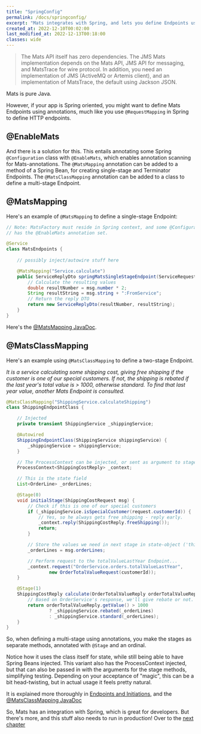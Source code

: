 ```yaml
---
title: "SpringConfig"
permalink: /docs/springconfig/
excerpt: "Mats integrates with Spring, and lets you define Endpoints using annotations"
created_at: 2022-12-10T00:02:00
last_modified_at: 2022-12-13T00:18:00
classes: wide
---
```


> The Mats API itself has zero dependencies. The JMS Mats implementation depends on the Mats API, JMS API for messaging,
> and MatsTrace for wire protocol. In addition, you need an implementation of JMS (ActiveMQ or Artemis client), and an
> implementation of MatsTrace, the default using Jackson JSON.

Mats is pure Java.

However, if your app is Spring oriented, you might want to define Mats Endpoints using annotations, much like you use
`@RequestMapping` in Spring to define HTTP endpoints.

## @EnableMats

And there is a solution for this. This entails annotating some Spring `@Configuration` class with `@EnableMats`, which
enables annotation scanning for Mats-annotations. The `@MatsMapping` annotation can be added to a method of a Spring
Bean, for creating single-stage and Terminator Endpoints. The `@MatsClassMapping` annotation can be added to a class
to define a multi-stage Endpoint.

## @MatsMapping

Here's an example of `@MatsMapping` to define a single-stage Endpoint:

```java
// Note: MatsFactory must reside in Spring context, and some @Configuration-class
// has the @EnableMats annotation set.

@Service
class MatsEndpoints {
    
    // possibly inject/autowire stuff here

    @MatsMapping("Service.calculate")
    public ServiceReplyDto springMatsSingleStageEndpoint(ServiceRequestDto msg) {
        // Calculate the resulting values
        double resultNumber = msg.number * 2;
        String resultString = msg.string + ":FromService";
        // Return the reply DTO
        return new ServiceReplyDto(resultNumber, resultString);
    }
}
```

Here's the [@MatsMapping JavaDoc](https://mats3.io/javadoc/mats3/0.19/modern/io/mats3/spring/MatsMapping.html).

## @MatsClassMapping

Here's an example using `@MatsClassMapping` to define a two-stage Endpoint.

_It is a service calculating some shipping cost, giving free shipping if the customer is one of our special customers.
If not, the shipping is rebated if the last year's total value is > 1000, otherwise standard. To find that last year
value, another Mats Endpoint is consulted._

```java
@MatsClassMapping("ShippingService.calculateShipping")
class ShippingEndpointClass {

    // Injected
    private transient ShippingService _shippingService;

    @Autowired
    ShippingEndpointClass(ShippingService shippingService) {
        _shippingService = shippingService;
    }

    // The ProcessContext can be injected, or sent as argument to stage methods
    ProcessContext<ShippingCostReply> _context;

    // This is the state field
    List<OrderLine> _orderLines;

    @Stage(0)
    void initialStage(ShippingCostRequest msg) {
        // Check if this is one of our special customers
        if (_shippingService.isSpecialCustomer(request.customerId)) {
            // Yes, so he always gets free shipping - reply early.
            _context.reply(ShippingCostReply.freeShipping());
            return;
        }

        // Store the values we need in next stage in state-object ('this').
        _orderLines = msg.orderLines;

        // Perform request to the totalValueLastYear Endpoint...
        _context.request("OrderService.orders.totalValueLastYear",
                new OrderTotalValueRequest(customerId));
    }

    @Stage(1)
    ShippingCostReply calculate(OrderTotalValueReply orderTotalValueReply) {
        // Based on OrderService's response, we'll give rebate or not.
        return orderTotalValueReply.getValue() > 1000
                ? _shippingService.rebated(_orderLines)
                : _shippingService.standard(_orderLines);
    }
}
```

So, when defining a multi-stage using annotations, you make the stages as separate methods, annotated with `@Stage` and
an ordinal.

Notice how it uses the class itself for state, while still being able to have Spring Beans injected. This variant also
has the ProcessContext injected, but that can also be passed in with the arguments for the stage methods, simplifying
testing. Depending on your acceptance of "magic", this can be a bit head-twisting, but in actual usage it feels pretty
natural.

It is explained more thoroughly
in [Endpoints and Initiations](https://github.com/centiservice/mats3/blob/main/docs/developing/EndpointsAndInitiations.md),
and the [@MatsClassMapping JavaDoc](https://mats3.io/javadoc/mats3/0.19/modern/io/mats3/spring/MatsClassMapping.html)

So, Mats has an integration with Spring, which is great for developers. But there's more, and this stuff also needs to
run in production! Over to the [next chapter](/docs/devops-happiness/)